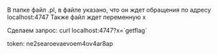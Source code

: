 В папке файл .pl, в файле указано, что он ждет обращения по адресу localhost:4747
Также файл ждет переменную х

Сделаем запрос: curl localhost:4747?x=\`getflag\`

token: ne2searoevaevoem4ov4ar8ap